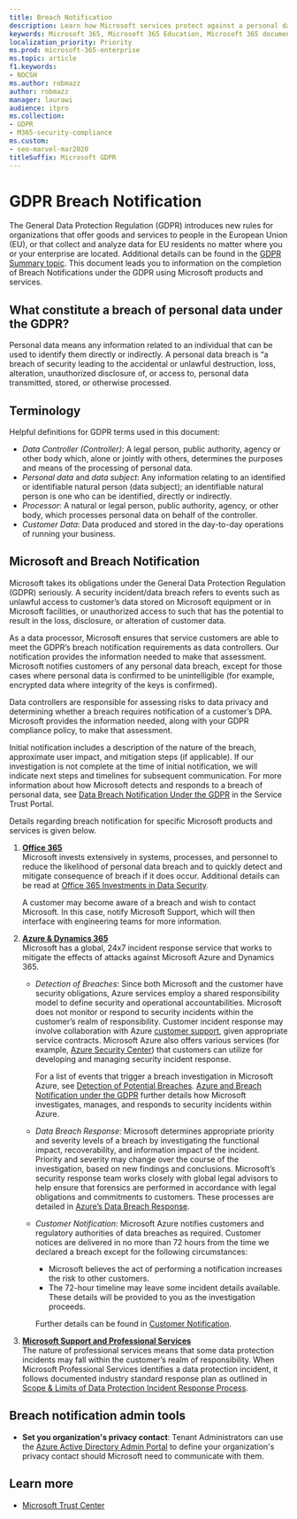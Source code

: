 ```yaml
---
title: Breach Notification
description: Learn how Microsoft services protect against a personal data breach and how Microsoft responds and notifies you if a breach occurs.
keywords: Microsoft 365, Microsoft 365 Education, Microsoft 365 documentation, GDPR
localization_priority: Priority
ms.prod: microsoft-365-enterprise
ms.topic: article
f1.keywords:
- NOCSH
ms.author: robmazz
author: robmazz
manager: laurawi
audience: itpro
ms.collection: 
- GDPR
- M365-security-compliance
ms.custom:
- seo-marvel-mar2020
titleSuffix: Microsoft GDPR
---
```


# GDPR Breach Notification

The General Data Protection Regulation (GDPR) introduces new rules for organizations that offer goods and services to people in the European Union (EU), or that collect and analyze data for EU residents no matter where you or your enterprise are located. Additional details can be found in the [GDPR Summary topic](gdpr.md). This document leads you to information on the completion of Breach Notifications under the GDPR using Microsoft products and services.

## What constitute a breach of personal data under the GDPR?

Personal data means any information related to an individual that can be used to identify them directly or indirectly. A personal data breach is “a breach of security leading to the accidental or unlawful destruction, loss, alteration, unauthorized disclosure of, or access to, personal data transmitted, stored, or otherwise processed.

## Terminology

Helpful definitions for GDPR terms used in this document:

- *Data Controller (Controller)*: A legal person, public authority, agency or other body which, alone or jointly with others, determines the purposes and means of the processing of personal data.  
- *Personal data* and *data subject*: Any information relating to an identified or identifiable natural person (data subject); an identifiable natural person is one who can be identified, directly or indirectly.  
- *Processor*: A natural or legal person, public authority, agency, or other body, which processes personal data on behalf of the controller.  
- *Customer Data*: Data produced and stored in the day-to-day operations of running your business.

## Microsoft and Breach Notification

Microsoft takes its obligations under the General Data Protection Regulation (GDPR) seriously. A security incident/data breach refers to events such as unlawful access to customer’s data stored on Microsoft equipment or in Microsoft facilities, or unauthorized access to such that has the potential to result in the loss, disclosure, or alteration of customer data.

As a data processor, Microsoft ensures that service customers are able to meet the GDPR’s breach notification requirements as data controllers. Our notification provides the information needed to make that assessment. Microsoft notifies customers of any personal data breach, except for those cases where personal data is confirmed to be unintelligible (for example, encrypted data where integrity of the keys is confirmed).

Data controllers are responsible for assessing risks to data privacy and determining whether a breach requires notification of a customer’s DPA. Microsoft provides the information needed, along with your GDPR compliance policy, to make that assessment.

Initial notification includes a description of the nature of the breach, approximate user impact, and mitigation steps (if applicable). If our investigation is not complete at the time of initial notification, we will indicate next steps and timelines for subsequent communication. For more information about how Microsoft detects and responds to a breach of personal data, see [Data Breach Notification Under the GDPR](https://servicetrust.microsoft.com/ViewPage/GDPRBreach) in the Service Trust Portal.

Details regarding breach notification for specific Microsoft products and services is given below.
  
1. **[Office 365](gdpr-breach-Office365.md)**  
    Microsoft invests extensively in systems, processes, and personnel to reduce the likelihood of personal data breach and to quickly detect and mitigate consequence of breach if it does occur. Additional details can be read at [Office 365 Investments in Data Security](https://docs.microsoft.com/microsoft-365/compliance/gdpr-breach-office365#office-365-investments-in-data-security).

    A customer may become aware of a breach and wish to contact Microsoft. In this case, notify Microsoft Support, which will then interface with engineering teams for more information.

2. **[Azure & Dynamics 365](gdpr-breach-azure-dynamics.md)**  
    Microsoft has a global, 24x7 incident response service that works to mitigate the effects of attacks against Microsoft Azure and Dynamics 365.

    - *Detection of Breaches*: Since both Microsoft and the customer have security obligations, Azure services employ a shared responsibility model to define security and operational accountabilities. Microsoft does not monitor or respond to security incidents within the customer’s realm of responsibility. Customer incident response may involve collaboration with Azure [customer support](https://azure.microsoft.com/support/options/), given appropriate service contracts. Microsoft Azure also offers various services (for example, [Azure Security Center](https://azure.microsoft.com/services/security-center/)) that customers can utilize for developing and managing security incident response.

        For a list of events that trigger a breach investigation in Microsoft Azure, see [Detection of Potential Breaches](https://docs.microsoft.com/microsoft-365/compliance/gdpr-breach-azure-dynamics#detection-of-potential-breaches). [Azure and Breach Notification under the GDPR](gdpr-breach-azure-dynamics.md) further details how Microsoft investigates, manages, and responds to security incidents within Azure.

    - *Data Breach Response*: Microsoft determines appropriate priority and severity levels of a breach by investigating the functional impact, recoverability, and information impact of the incident. Priority and severity may change over the course of the investigation, based on new findings and conclusions.
    Microsoft’s security response team works closely with global legal advisors to help ensure that forensics are performed in accordance with legal obligations and commitments to customers. These processes are detailed in [Azure’s Data Breach Response](https://docs.microsoft.com/microsoft-365/compliance/gdpr-breach-azure-dynamics#azures-data-breach-response).

    - *Customer Notification*: Microsoft Azure notifies customers and regulatory authorities of data breaches as required. Customer notices are delivered in no more than 72 hours from the time we declared a breach except for the following circumstances:

        - Microsoft believes the act of performing a notification increases the risk to other customers.
        - The 72-hour timeline may leave some incident details available. These details will be provided to you as the investigation proceeds.

        Further details can be found in [Customer Notification](https://docs.microsoft.com/microsoft-365/compliance/gdpr-breach-azure-dynamics#customer-notification).

3. **[Microsoft Support and Professional Services](gdpr-breach-Microsoft-Support-Professional-Services.md)**  
    The nature of professional services means that some data protection incidents may fall within the customer’s realm of responsibility. When Microsoft Professional Services identifies a data protection incident, it follows documented industry standard response plan as outlined in [Scope & Limits of Data Protection Incident Response Process](https://docs.microsoft.com/microsoft-365/compliance/gdpr-breach-microsoft-support-professional-services#scope--limits-of-data-protection-incident-response-process).

## Breach notification admin tools

- **Set you organization's privacy contact**: Tenant Administrators can use the [Azure Active Directory Admin Portal](https://go.microsoft.com/fwlink/p/?linkid=2052736) to define your organization's privacy contact should Microsoft need to communicate with them.

## Learn more

- [Microsoft Trust Center](https://www.microsoft.com/trust-center/privacy/gdpr-overview)

